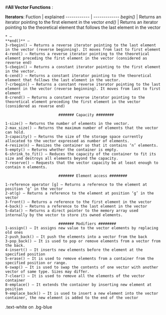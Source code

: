 #**All Vector Functions** :

**Iterators**:
	Fuction | explained
	------------ | -------------
	*begin()* | Returns an iterator pointing to the first element in the vector
	*end()* | Returns an iterator pointing to the theoretical element that follows the last element in the vector



    * – 
    **end()** – 
    3-rbegin() – Returns a reverse iterator pointing to the last element in the vector (reverse beginning). It moves from last to first element
    4-rend() – Returns a reverse iterator pointing to the theoretical element preceding the first element in the vector (considered as reverse end)
    5-cbegin() – Returns a constant iterator pointing to the first element in the vector.
    6-cend() – Returns a constant iterator pointing to the theoretical element that follows the last element in the vector.
    7-crbegin() – Returns a constant reverse iterator pointing to the last element in the vector (reverse beginning). It moves from last to first element
    8-crend() – Returns a constant reverse iterator pointing to the theoretical element preceding the first element in the vector (considered as reverse end)
                           
                            ####### Capacity ########

    1-size() – Returns the number of elements in the vector.
    2-max_size() – Returns the maximum number of elements that the vector can hold.
    3-capacity() – Returns the size of the storage space currently allocated to the vector expressed as number of elements.
    4-resize(n) – Resizes the container so that it contains ‘n’ elements.
    5-empty() – Returns whether the container is empty.
    6-shrink_to_fit() – Reduces the capacity of the container to fit its size and destroys all elements beyond the capacity.
    7-reserve() – Requests that the vector capacity be at least enough to contain n elements.
                           
                            ####### Element access ########

	1-reference operator [g] – Returns a reference to the element at position ‘g’ in the vector
    2-at(g) – Returns a reference to the element at position ‘g’ in the vector
    3-front() – Returns a reference to the first element in the vector
    4-back() – Returns a reference to the last element in the vector
    5-data() – Returns a direct pointer to the memory array used internally by the vector to store its owned elements.
                            
                            ####### Modifiers ########
    1-assign() – It assigns new value to the vector elements by replacing old ones
    2-push_back() – It push the elements into a vector from the back
    3-pop_back() – It is used to pop or remove elements from a vector from the back.
    4-insert() – It inserts new elements before the element at the specified position
    5-erase() – It is used to remove elements from a container from the specified position or range.
    6-swap() – It is used to swap the contents of one vector with another vector of same type. Sizes may differ.
    7-clear() – It is used to remove all the elements of the vector container
    8-emplace() – It extends the container by inserting new element at position
    9-emplace_back() – It is used to insert a new element into the vector container, the new element is added to the end of the vector
	
<div class="text-white bg-blue mb-2">
  .text-white on .bg-blue